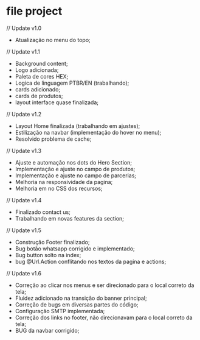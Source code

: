 # file project

// Update v1.0 

- Atualização no menu do topo;


// Update v1.1

- Background content;
- Logo adicionada;
- Paleta de cores HEX;
- Logica de linguagem PTBR/EN (trabalhando);
- cards adicionado;
- cards de produtos;
- layout interface quase finalizada;


// Update v1.2

- Layout Home finalizada (trabalhando em ajustes);
- Estilização na navbar (implementação do hover no menu);
- Resolvido problema de cache;


// Update v1.3  

- Ajuste e automação nos dots do Hero Section;
- Implementação e ajuste no campo de produtos;
- ⁠Implementação e ajuste no campo de parcerias;
- ⁠Melhoria na responsividade da pagina;
- Melhoria em no CSS dos recursos;


// Update v1.4

- Finalizado contact us;
- Trabalhando em novas features da section;

// Update v1.5

- Construção Footer finalizado;
- Bug botão whatsapp corrigido e implementado;
- Bug button solto na index;
- bug @Url.Action conflitando nos textos da pagina e actions;

// Update v1.6

- Correção ao clicar nos menus e ser direcionado para o local correto da tela;
- Fluidez adicionado na transição do banner principal;
- Correção de bugs em diversas partes do código;
- Configuração SMTP implementada;
- Correção dos links no footer, não direcionavam para o local correto da tela;
- BUG da navbar corrigido;




